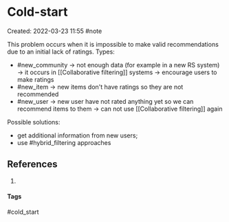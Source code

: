 # Cold-start
Created: 2022-03-23 11:55
#note

This problem occurs when it is impossible to make valid recommendations due to an initial lack of ratings.
Types:
- #new_community -> not enough data (for example in a new RS system) -> it occurs in [[Collaborative filtering]] systems -> encourage users to make ratings
- #new_item -> new items don't have ratings so they are not recommended 
- #new_user -> new user have not rated anything yet so we can recommend items to them -> can not use [[Collaborative filtering]] again

Possible solutions:
- get additional information from new users;
- use #hybrid_filtering  approaches
## References
1. 


#### Tags
#cold_start